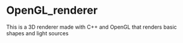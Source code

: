 # OpenGL_renderer
This is a 3D renderer made with C++ and OpenGL that renders basic shapes and light sources
